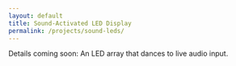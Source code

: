 ```yaml
---
layout: default
title: Sound‑Activated LED Display
permalink: /projects/sound-leds/
---
```


<p>Details coming soon: An LED array that dances to live audio input.</p>
